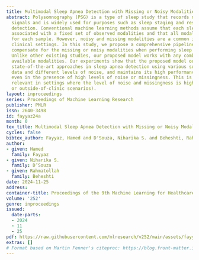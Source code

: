 ```yaml
---
title: Multimodal Sleep Apnea Detection with Missing or Noisy Modalities
abstract: Polysomnography (PSG) is a type of sleep study that records multimodal physiological
  signals and is widely used for purposes such as sleep staging and respiratory event
  detection. Conventional machine learning methods assume that each sleep study is
  associated with a fixed set of observed modalities and that all modalities are available
  for each sample. However, noisy and missing modalities are a common issue in real-world
  clinical settings. In this study, we propose a comprehensive pipeline aiming to
  compensate for the missing or noisy modalities when performing sleep apnea detection.
  Unlike other existing studies, our proposed model works with any combination of
  available modalities. Our experiments show that the proposed model outperforms other
  state-of-the-art approaches in sleep apnea detection using various subsets of available
  data and different levels of noise, and maintains its high performance (AUROC$>$0.9)
  even in the presence of high levels of noise or missingness. This is especially
  relevant in settings where the level of noise and missingness is high (such as pediatric
  or outside-of-clinic scenarios).
layout: inproceedings
series: Proceedings of Machine Learning Research
publisher: PMLR
issn: 2640-3498
id: fayyaz24a
month: 0
tex_title: Multimodal Sleep Apnea Detection with Missing or Noisy Modalities
cycles: false
bibtex_author: Fayyaz, Hamed and D'Souza, Niharika S. and Beheshti, Rahmatollah
author:
- given: Hamed
  family: Fayyaz
- given: Niharika S.
  family: D’Souza
- given: Rahmatollah
  family: Beheshti
date: 2024-11-25
address:
container-title: Proceedings of the 9th Machine Learning for Healthcare Conference
volume: '252'
genre: inproceedings
issued:
  date-parts:
  - 2024
  - 11
  - 25
pdf: https://raw.githubusercontent.com/mlresearch/v252/main/assets/fayyaz24a/fayyaz24a.pdf
extras: []
# Format based on Martin Fenner's citeproc: https://blog.front-matter.io/posts/citeproc-yaml-for-bibliographies/
---
```

